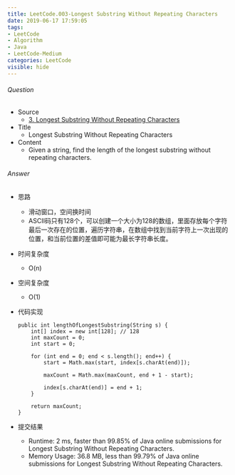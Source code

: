 ```yaml
---
title: LeetCode.003-Longest Substring Without Repeating Characters
date: 2019-06-17 17:59:05
tags:
- LeetCode
- Algorithm
- Java
- LeetCode-Medium
categories: LeetCode
visible: hide 
---
```

###### Question
- Source
	- [3. Longest Substring Without Repeating Characters](https://leetcode.com/problems/longest-substring-without-repeating-characters/) 
- Title
	- Longest Substring Without Repeating Characters
- Content
	- Given a string, find the length of the longest substring without repeating characters.

<!--more-->
###### Answer
- 思路
	- 滑动窗口，空间换时间
	- ASCII码只有128个，可以创建一个大小为128的数组，里面存放每个字符最后一次存在的位置，遍历字符串，在数组中找到当前字符上一次出现的位置，和当前位置的差值即可能为最长字符串长度。
- 时间复杂度
	- O(n) 
- 空间复杂度
	- O(1) 
- 代码实现

	```
	public int lengthOfLongestSubstring(String s) {
        int[] index = new int[128]; // 128
        int maxCount = 0;
        int start = 0;

        for (int end = 0; end < s.length(); end++) {
            start = Math.max(start, index[s.charAt(end)]);

            maxCount = Math.max(maxCount, end + 1 - start);

            index[s.charAt(end)] = end + 1;
        }

        return maxCount;
    }
	```
- 提交结果	
	- Runtime: 2 ms, faster than 99.85% of Java online submissions for Longest Substring Without Repeating Characters.
	- Memory Usage: 36.8 MB, less than 99.79% of Java online submissions for Longest Substring Without Repeating Characters. 	
